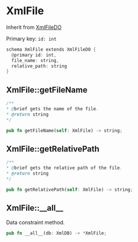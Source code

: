 # XmlFile

Inherit from [XmlFileDO](./XmlFileDO.md)

Primary key: `id: int`

```rust
schema XmlFile extends XmlFileDO {
  @primary id: int,
  file_name: string,
  relative_path: string
}
```
## XmlFile::getFileName

```java
/**
* @brief gets the name of the file.
* @return string 
*/
```
```rust
pub fn getFileName(self: XmlFile) -> string;
```
## XmlFile::getRelativePath

```java
/**
* @brief gets the relative path of the file.
* @return string 
*/
```
```rust
pub fn getRelativePath(self: XmlFile) -> string;
```
## XmlFile::\_\_all\_\_

Data constraint method.

```rust
pub fn __all__(db: XmlDB) -> *XmlFile;
```
